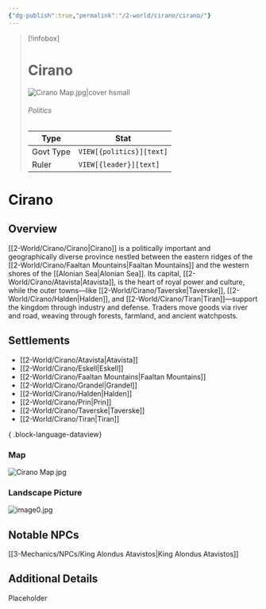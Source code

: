 ```yaml
---
{"dg-publish":true,"permalink":"/2-world/cirano/cirano/"}
---
```



> [!infobox]
> # Cirano 
> ![Cirano Map.jpg|cover hsmall](/img/user/z_Assets/Cirano%20Map.jpg)
> ###### Politics
> Type |  Stat |
> ---|---|
> Govt Type | `VIEW[{politics}][text]` |
> Ruler | `VIEW[{leader}][text]`|


# Cirano
## Overview
[[2-World/Cirano/Cirano\|Cirano]] is a politically important and geographically diverse province nestled between the eastern ridges of the [[2-World/Cirano/Faaltan Mountains\|Faaltan Mountains]] and the western shores of the [[Alonian Sea\|Alonian Sea]]. Its capital, [[2-World/Cirano/Atavista\|Atavista]], is the heart of royal power and culture, while the outer towns—like [[2-World/Cirano/Taverske\|Taverske]], [[2-World/Cirano/Halden\|Halden]], and [[2-World/Cirano/Tiran\|Tiran]]—support the kingdom through industry and defense. Traders move goods via river and road, weaving through forests, farmland, and ancient watchposts.

## Settlements
- [[2-World/Cirano/Atavista\|Atavista]]
- [[2-World/Cirano/Eskell\|Eskell]]
- [[2-World/Cirano/Faaltan Mountains\|Faaltan Mountains]]
- [[2-World/Cirano/Grandel\|Grandel]]
- [[2-World/Cirano/Halden\|Halden]]
- [[2-World/Cirano/Prin\|Prin]]
- [[2-World/Cirano/Taverske\|Taverske]]
- [[2-World/Cirano/Tiran\|Tiran]]

{ .block-language-dataview}

### Map
![Cirano Map.jpg](/img/user/z_Assets/Cirano%20Map.jpg)

### Landscape Picture
![image0.jpg](/img/user/z_Assets/image0.jpg)

## Notable NPCs
[[3-Mechanics/NPCs/King Alondus Atavistos\|King Alondus Atavistos]]

## Additional Details
Placeholder
